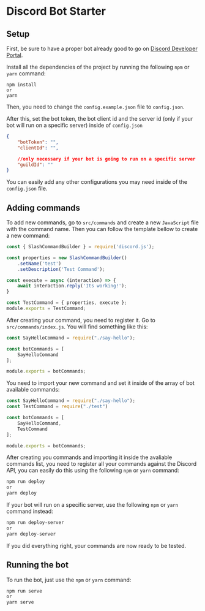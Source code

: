 # Discord Bot Starter

## Setup
First, be sure to have a proper bot already good to go on <a href="https://discord.com/developers/docs/intro">Discord Developer Portal</a>.

Install all the dependencies of the project by running the following `npm` or `yarn` command:
```
npm install
or
yarn
```

Then, you need to change the `config.example.json` file to `config.json`.

After this, set the bot token, the bot client id and the server id (only if your bot will run on a specific server) inside of `config.json`
```json
{
    "botToken": "",
    "clientId": "",

    //only necessary if your bot is going to run on a specific server
    "guildId": "" 
}
```
You can easily add any other configurations you may need inside of the `config.json` file.

## Adding commands
To add new commands, go to `src/commands` and create a new `JavaScript` file with the command name.
Then you can follow the template bellow to create a new command:
```js
const { SlashCommandBuilder } = require('discord.js');

const properties = new SlashCommandBuilder()
    .setName('test')
    .setDescription('Test Command');

const execute = async (interaction) => {
    await interaction.reply('Its working!');
}

const TestCommand = { properties, execute };
module.exports = TestCommand;
```

After creating your command, you need to register it. Go to `src/commands/index.js`.
You will find something like this:
```js
const SayHelloCommand = require("./say-hello");

const botCommands = [
    SayHelloCommand    
];

module.exports = botCommands;
```
You need to import your new command and set it inside of the array of bot available commands:
```js
const SayHelloCommand = require("./say-hello");
const TestCommand = require("./test")

const botCommands = [
    SayHelloCommand,
    TestCommand    
];

module.exports = botCommands;
```
After creating you commands and importing it inside the avaliable commands list, you need to register all your commands against the Discord API, you can easily do this using the following `npm` or `yarn` command:
```sh
npm run deploy
or
yarn deploy
```
If your bot will run on a specific server, use the following `npm` or `yarn` command instead:
```sh
npm run deploy-server
or 
yarn deploy-server
```

If you did everything right, your commands are now ready to be tested.

## Running the bot
To run the bot, just use the `npm` or `yarn` command:
```sh
npm run serve
or 
yarn serve
```